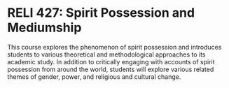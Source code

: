 # RELI 427: Spirit Possession and Mediumship

This course explores the phenomenon of spirit possession and introduces students to various theoretical and methodological approaches to its academic study. In addition to critically engaging with accounts of spirit possession from around the world, students will explore various related themes of gender, power, and religious and cultural change.